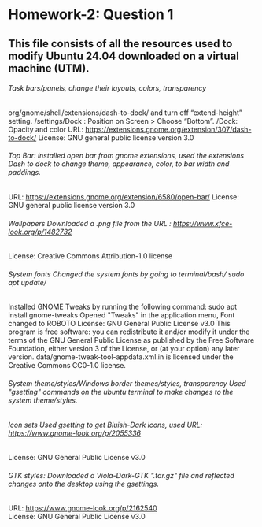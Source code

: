 
# Homework-2: Question 1

## This file consists of all the resources used to modify Ubuntu 24.04 downloaded on a virtual machine (UTM).

###### Task bars/panels, change their layouts, colors, transparency 
org/gnome/shell/extensions/dash-to-dock/ and turn off “extend-height” setting.
/settings/Dock : Position on Screen > Choose “Bottom”. /Dock: Opacity and color
URL: https://extensions.gnome.org/extension/307/dash-to-dock/
License: GNU general public license version 3.0

###### Top Bar: installed open bar from gnome extensions, used the extensions Dash to dock to change theme, appearance, color, to bar width and paddings.
URL: https://extensions.gnome.org/extension/6580/open-bar/
License: GNU general public license version 3.0

###### Wallpapers Downloaded a .png file from the URL : https://www.xfce-look.org/p/1482732
License: Creative Commons Attribution-1.0 license

###### System fonts Changed the system fonts by going to terminal/bash/ sudo apt update/ 
Installed GNOME Tweaks by running the following command: sudo apt install gnome-tweaks
Opened "Tweaks" in the application menu, Font changed to ROBOTO
License: GNU General Public License v3.0
This program is free software: you can redistribute it and/or modify it under
the terms of the GNU General Public License as published by the Free Software
Foundation, either version 3 of the License, or (at your option) any later version.
data/gnome-tweak-tool-appdata.xml.in is licensed under the Creative Commons
CC0-1.0 license.

###### System theme/styles/Windows border themes/styles, transparency Used "gsetting" commands on the ubuntu terminal to make changes to the system theme/styles.

###### Icon sets Used gsetting to get Bluish-Dark icons, used URL: https://www.gnome-look.org/p/2055336
License: GNU General Public License v3.0

###### GTK styles: Downloaded a Viola-Dark-GTK ".tar.gz" file and reflected changes onto the desktop using the gsettings.
URL: https://www.gnome-look.org/p/2162540  
License: GNU General Public License v3.0
